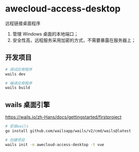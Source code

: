 # awecloud-access-desktop

远程链接桌面程序

1. 管理 Windows 桌面的本地端口；
2. 安全性高，远程服务采用加密的方式，不需要暴露在服务器上；

## 开发项目

```bash
# 调试应用程序
wails dev

# 编译应用程序
wails build
```

## wails 桌面引擎

<https://wails.io/zh-Hans/docs/gettingstarted/firstproject>

```bash
# 安装wails
go install github.com/wailsapp/wails/v2/cmd/wails@latest

# 创建项目
wails init -n awecloud-access-desktop -t vue
```
